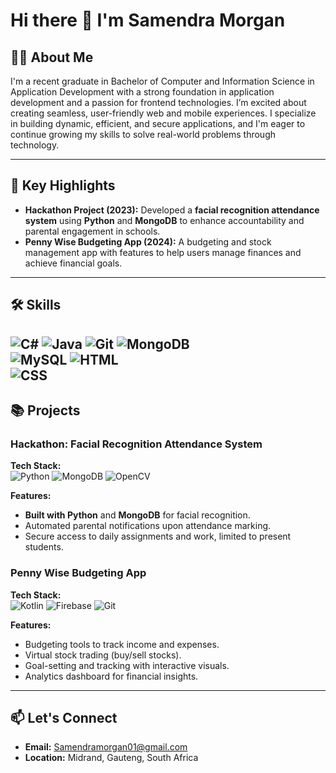 # Hi there 👋 I'm Samendra Morgan

## 👩‍💻 About Me  
I'm a recent graduate in Bachelor of Computer and Information Science in Application Development with a strong foundation in application development and a passion for frontend technologies. I’m excited about creating seamless, user-friendly web and mobile experiences. I specialize in building dynamic, efficient, and secure applications, and I'm eager to continue growing my skills to solve real-world problems through technology.

---

## 🎯 Key Highlights  
- **Hackathon Project (2023):** Developed a **facial recognition attendance system** using **Python** and **MongoDB** to enhance accountability and parental engagement in schools.  
- **Penny Wise Budgeting App (2024):** A budgeting and stock management app with features to help users manage finances and achieve financial goals.

---

## 🛠️ Skills  
![C#](https://img.shields.io/badge/-C%23-239120?style=flat-square&logo=c-sharp&logoColor=white) ![Java](https://img.shields.io/badge/-Java-007396?style=flat-square&logo=java&logoColor=white)  ![Git](https://img.shields.io/badge/-Git-F05032?style=flat-square&logo=git&logoColor=white) ![MongoDB](https://img.shields.io/badge/-MongoDB-47A248?style=flat-square&logo=mongodb&logoColor=white)  
![MySQL](https://img.shields.io/badge/-MySQL-4479A1?style=flat-square&logo=mysql&logoColor=white)  ![HTML](https://img.shields.io/badge/-HTML5-E34F26?style=flat-square&logo=html5&logoColor=white)  
![CSS](https://img.shields.io/badge/-CSS3-1572B6?style=flat-square&logo=css3&logoColor=white)  
---

## 📚 Projects  
### Hackathon: Facial Recognition Attendance System  
**Tech Stack:**  
![Python](https://img.shields.io/badge/-Python-3776AB?style=flat-square&logo=python&logoColor=white)  ![MongoDB](https://img.shields.io/badge/-MongoDB-47A248?style=flat-square&logo=mongodb&logoColor=white) 
![OpenCV](https://img.shields.io/badge/-OpenCV-5C3EE8?style=flat-square&logo=opencv&logoColor=white)  

**Features:**  
- **Built with Python** and **MongoDB** for facial recognition.  
- Automated parental notifications upon attendance marking.  
- Secure access to daily assignments and work, limited to present students.

### Penny Wise Budgeting App  
**Tech Stack:**  
![Kotlin](https://img.shields.io/badge/-Kotlin-0095D5?style=flat-square&logo=kotlin&logoColor=white)  ![Firebase](https://img.shields.io/badge/-Firebase-FFCA28?style=flat-square&logo=firebase&logoColor=black)  ![Git](https://img.shields.io/badge/-Git-F05032?style=flat-square&logo=git&logoColor=white)  

**Features:**  
- Budgeting tools to track income and expenses.  
- Virtual stock trading (buy/sell stocks).  
- Goal-setting and tracking with interactive visuals.  
- Analytics dashboard for financial insights.

---

## 📫 Let's Connect  
- **Email:** [Samendramorgan01@gmail.com](mailto:Samendramorgan01@gmail.com)  
- **Location:** Midrand, Gauteng, South Africa  
